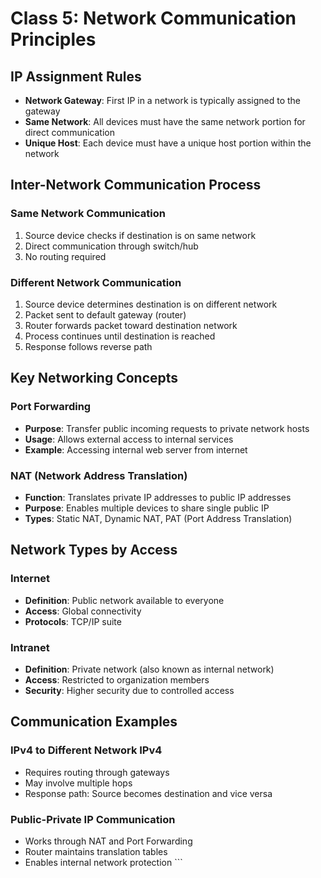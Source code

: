 # Class 5: Network Communication Principles

## IP Assignment Rules
- **Network Gateway**: First IP in a network is typically assigned to the gateway
- **Same Network**: All devices must have the same network portion for direct communication
- **Unique Host**: Each device must have a unique host portion within the network

## Inter-Network Communication Process

### Same Network Communication
1. Source device checks if destination is on same network
2. Direct communication through switch/hub
3. No routing required

### Different Network Communication
1. Source device determines destination is on different network
2. Packet sent to default gateway (router)
3. Router forwards packet toward destination network
4. Process continues until destination is reached
5. Response follows reverse path

## Key Networking Concepts

### Port Forwarding
- **Purpose**: Transfer public incoming requests to private network hosts
- **Usage**: Allows external access to internal services
- **Example**: Accessing internal web server from internet

### NAT (Network Address Translation)
- **Function**: Translates private IP addresses to public IP addresses
- **Purpose**: Enables multiple devices to share single public IP
- **Types**: Static NAT, Dynamic NAT, PAT (Port Address Translation)

## Network Types by Access

### Internet
- **Definition**: Public network available to everyone
- **Access**: Global connectivity
- **Protocols**: TCP/IP suite

### Intranet
- **Definition**: Private network (also known as internal network)
- **Access**: Restricted to organization members
- **Security**: Higher security due to controlled access

## Communication Examples

### IPv4 to Different Network IPv4
- Requires routing through gateways
- May involve multiple hops
- Response path: Source becomes destination and vice versa

### Public-Private IP Communication
- Works through NAT and Port Forwarding
- Router maintains translation tables
- Enables internal network protection
\`\`\`
